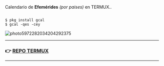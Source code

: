 Calendario de **Efemérides** *(por paises)* en TERMUX..


```

$ pkg install gcal
$ gcal -qes -cey

```

![photo5972282034204292375](https://user-images.githubusercontent.com/80227002/112721999-534c8980-8f07-11eb-88ed-8c17c18630cf.jpg)


<hr>

### :point_right: [REPO TERMUX](https://yanlimeng.github.io/TERMUX)

<hr>
